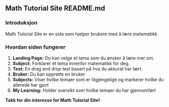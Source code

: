 ## Math Tutorial Site README.md

### Introduksjon

Math Tutorial Site er en side som hjelper brukere med å lære matematikk.

### Hvordan siden fungerer

1. **Landing Page:** Du kan velge et tema som du ønsker å lære mer om.
2. **Subject:** Forklarer et tema innenfor matematikk for deg.
3. **Test:** En drag and drop test basert på hva du akkurat har lært.
4. **Bruker:** Du kan opprette en bruker
5. **Subjects:** Viser hvilke temaer som er tilgjengelige og markerer hvilke du allerede har gjort
6. **My Learning:** Holder oversikt over hvilke temaer du har gjennomført

**Takk for din interesse for Math Tutorial Site!**

